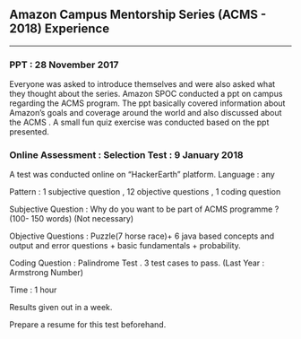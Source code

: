 ## Amazon Campus Mentorship Series (ACMS - 2018) Experience 
----

### PPT : 28 November 2017

Everyone was asked to introduce themselves and were also asked what they thought about the series.
Amazon SPOC conducted a ppt on campus regarding the ACMS program. The ppt basically covered information about Amazon’s goals and coverage around the world and also discussed about the ACMS .
A small fun quiz exercise was conducted based on the ppt presented.

### Online Assessment : Selection Test : 9 January 2018

A test was conducted online on “HackerEarth” platform.
Language : any 

Pattern : 1 subjective question , 12 objective questions , 1 coding question

Subjective Question :  Why do you want to be part of ACMS programme ?
(100- 150 words) (Not necessary)

Objective Questions :  Puzzle(7 horse race)+ 6 java based concepts and output and error questions + basic fundamentals + probability.

Coding Question : Palindrome Test . 3 test cases to pass. (Last Year : Armstrong Number)

Time : 1 hour

Results given out in a week.

Prepare a resume for this test beforehand.


